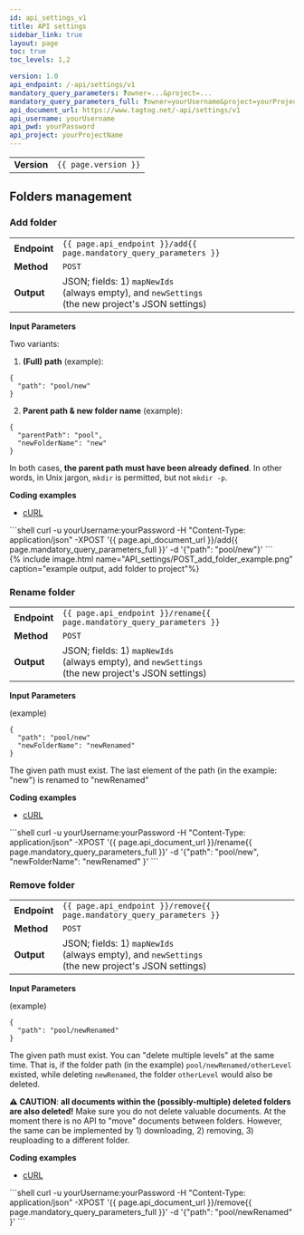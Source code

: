 ```yaml
---
id: api_settings_v1
title: API settings
sidebar_link: true
layout: page
toc: true
toc_levels: 1,2

version: 1.0
api_endpoint: /-api/settings/v1
mandatory_query_parameters: ?owner=...&project=...
mandatory_query_parameters_full: ?owner=yourUsername&project=yourProjectName
api_document_url: https://www.tagtog.net/-api/settings/v1
api_username: yourUsername
api_pwd: yourPassword
api_project: yourProjectName
---
```


<div class="two-third-col">
  <table style="width:100%;white-space:nowrap;">
    <tr>
      <td><strong>Version</strong></td>
      <td><code>{{ page.version }}</code></td>
    </tr>    
  </table>
</div>


<div class="two-third-col" markdown="1">

## Folders management

### Add folder

<table style="width:100%;white-space:nowrap;">
  <tr>
    <td><strong>Endpoint</strong></td>
    <td><code>{{ page.api_endpoint }}/add{{ page.mandatory_query_parameters }}</code></td>
  </tr>
  <tr>
    <td><strong>Method</strong></td>
    <td><code>POST</code></td>
  </tr>  
  <tr>
    <td><strong>Output</strong></td>
    <td>JSON; fields: 1) <code>mapNewIds</code> (always empty), and <code>newSettings</code> (the new project's JSON settings)</td>
  </tr>
</table>

**Input Parameters**

Two variants:

1. **(Full) path** (example):
```shell
{
  "path": "pool/new"
}
```

2. **Parent path & new folder name** (example):
```shell
{
  "parentPath": "pool",
  "newFolderName": "new"
}
```

In both cases, **the parent path must have been already defined**. In other words, in Unix jargon, `mkdir` is permitted, but not `mkdir -p`.


**Coding examples**

<div id="tabs-container">
  <ul class="tabs-menu">
    <li class="current"><a href="#tab-1-curl">cURL</a></li>    
  </ul>
  <div class="tab">
<div id="tab-1-curl" class="tab-content" style="display: block" markdown="1">
```shell
curl -u yourUsername:yourPassword -H "Content-Type: application/json" -XPOST '{{ page.api_document_url }}/add{{ page.mandatory_query_parameters_full }}' -d '{"path": "pool/new"}'
```
</div>
  </div>
</div>

</div>

<div class="one-third-col">
  {% include image.html name="API_settings/POST_add_folder_example.png" caption="example output, add folder to project"%}
</div>



<div class="two-third-col" markdown="1">

### Rename folder

<table style="width:100%;white-space:nowrap;">
  <tr>
    <td><strong>Endpoint</strong></td>
    <td><code>{{ page.api_endpoint }}/rename{{ page.mandatory_query_parameters }}</code></td>
  </tr>
  <tr>
    <td><strong>Method</strong></td>
    <td><code>POST</code></td>
  </tr>  
  <tr>
    <td><strong>Output</strong></td>
    <td>JSON; fields: 1) <code>mapNewIds</code> (always empty), and <code>newSettings</code> (the new project's JSON settings)</td>
  </tr>
</table>

**Input Parameters**

(example)

```shell
{
  "path": "pool/new"
  "newFolderName": "newRenamed"
}
```

The given path must exist. The last element of the path (in the example: "new") is renamed to "newRenamed"


**Coding examples**

<div id="tabs-container">
  <ul class="tabs-menu">
    <li class="current"><a href="#tab-1-curl">cURL</a></li>    
  </ul>
  <div class="tab">
<div id="tab-1-curl" class="tab-content" style="display: block" markdown="1">
```shell
curl -u yourUsername:yourPassword -H "Content-Type: application/json" -XPOST '{{ page.api_document_url }}/rename{{ page.mandatory_query_parameters_full }}' -d '{"path": "pool/new", "newFolderName": "newRenamed" }'
```
</div>
  </div>
</div>

</div>






<div class="two-third-col" markdown="1"> <!-- Opens main section: two-third-cold div -->

### Remove folder

<table style="width:100%;white-space:nowrap;">
  <tr>
    <td><strong>Endpoint</strong></td>
    <td><code>{{ page.api_endpoint }}/remove{{ page.mandatory_query_parameters }}</code></td>
  </tr>
  <tr>
    <td><strong>Method</strong></td>
    <td><code>POST</code></td>
  </tr>  
  <tr>
    <td><strong>Output</strong></td>
    <td>JSON; fields: 1) <code>mapNewIds</code> (always empty), and <code>newSettings</code> (the new project's JSON settings)</td>
  </tr>
</table>

**Input Parameters**

(example)

```shell
{
  "path": "pool/newRenamed"  
}
```

The given path must exist. You can "delete multiple levels" at the same time. That is, if the folder path (in the example) `pool/newRenamed/otherLevel` existed, while deleting `newRenamed`, the folder `otherLevel` would also be deleted.

**⚠️ CAUTION**: **all documents within the (possibly-multiple) deleted folders are also deleted!** Make sure you do not delete valuable documents. At the moment there is no API to "move" documents between folders. However, the same can be implemented by 1) downloading, 2) removing, 3) reuploading to a different folder.


**Coding examples**

<div id="tabs-container">
  <ul class="tabs-menu">
    <li class="current"><a href="#tab-1-curl">cURL</a></li>    
  </ul>
  <div class="tab">
<div id="tab-1-curl" class="tab-content" style="display: block" markdown="1">
```shell
curl -u yourUsername:yourPassword -H "Content-Type: application/json" -XPOST '{{ page.api_document_url }}/remove{{ page.mandatory_query_parameters_full }}' -d '{"path": "pool/newRenamed" }'
```
</div>
  </div>
</div>

</div> <!-- Closes main section: two-third-cold div -->
